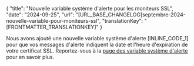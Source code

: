 {
  "title": "Nouvelle variable système d'alerte pour les moniteurs SSL",
  "date": "2024-09-25",
  "url": "[URL_BASE_CHANGELOG]septembre-2024-nouvelle-variable-pour-moniteurs-ssl",
  "translationKey": "[FRONTMATTER_TRANSLATIONKEY]"
}

Nous avons ajouté une nouvelle variable système d'alerte [INLINE_CODE_1] pour que vos messages d'alerte indiquent la date et l'heure d'expiration de votre certificat SSL. Reportez-vous à la [page des variable système d'alerte]([LINK_URL_1]) pour en savoir plus.